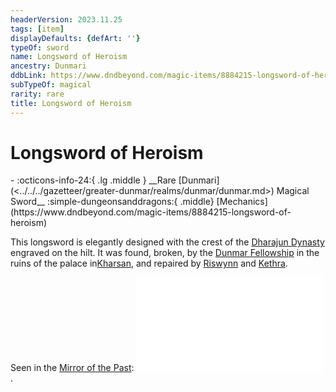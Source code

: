```yaml
---
headerVersion: 2023.11.25
tags: [item]
displayDefaults: {defArt: ''}
typeOf: sword
name: Longsword of Heroism
ancestry: Dunmari
ddbLink: https://www.dndbeyond.com/magic-items/8884215-longsword-of-heroism
subTypeOf: magical
rarity: rare
title: Longsword of Heroism
---
```

# Longsword of Heroism
<div class="grid cards ext-narrow-margin ext-one-column" markdown>
- :octicons-info-24:{ .lg .middle } __Rare [Dunmari](<../../../gazetteer/greater-dunmar/realms/dunmar/dunmar.md>) Magical Sword__  
    :simple-dungeonsanddragons:{ .middle} [Mechanics](https://www.dndbeyond.com/magic-items/8884215-longsword-of-heroism) 
</div>


This longsword is elegantly designed with the crest of the [Dharajun Dynasty](<../../../groups/dunmari-dynasties/dharajun-dynasty.md>) engraved on the hilt. It was found, broken, by the [Dunmar Fellowship](<../../../people/pcs/dunmar-fellowship/dunmar-fellowship.md>) in the ruins of the palace in[Kharsan](<../../../gazetteer/greater-dunmar/dunmari-basin/kharsan.md>), and repaired by [Riswynn](<../../../people/pcs/dunmar-fellowship/riswynn.md>) and [Kethra](<../../../people/dwarves/kethra.md>). 

Seen in the [Mirror of the Past](<./mirror-of-the-past.md>): 
![Broken Dunmari Sword Vision](<../mirror-visions/broken-dunmari-sword-vision.md>). 